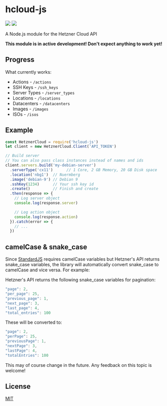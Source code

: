 # hcloud-js

![](https://img.shields.io/badge/code--style-standard-yellowgreen.svg?style=flat-square)
![](https://img.shields.io/badge/license-MIT-blue.svg?style=flat-square)

A Node.js module for the Hetzner Cloud API

**This module is in active development! Don't expect anything to work yet!**

## Progress

What currently works:

 - Actions - `/actions`
 - SSH Keys - `/ssh_keys`
 - Server Types - `/server_types`
 - Locations - `/locations`
 - Datacenters - `/datacenters`
 - Images - `/images`
 - ISOs - `/isos`

## Example

```javascript
const HetznerCloud = require('hcloud-js')
let client = new HetznerCloud.Client('API_TOKEN')

// Build server
// You can also pass class instances instead of names and ids
client.servers.build('my-debian-server')
  .serverType('cx11')      // 1 Core, 2 GB Memory, 20 GB Disk space
  .location('nbg1')  // Nuermberg
  .image('debian-9') // Debian 9
  .sshKey(1234)      // Your ssh key id
  .create()          // Finish and create
  .then(response => {
    // Log server object
    console.log(response.server)

    // Log action object
    console.log(response.action)
  }).catch(error => {
    // ...
  })
```

## camelCase & snake_case

Since [StandardJS](https://standardjs.com/rules.html) requires camelCase variables but Hetzner's API returns snake_case variables,
the library will automatically convert snake_case to camelCase and vice versa. For example:

Hetzner's API returns the following snake_case variables for pagination:

```javascript
"page": 2,
"per_page": 25,
"previous_page": 1,
"next_page": 3,
"last_page": 4,
"total_entries": 100
```

These will be converted to:

```javascript
"page": 2,
"perPage": 25,
"previousPage": 1,
"nextPage": 3,
"lastPage": 4,
"totalEntries": 100
```

This may of course change in the future.
Any feedback on this topic is welcome!

## License

[MIT](LICENSE.md)
